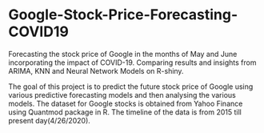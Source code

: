 # Google-Stock-Price-Forecasting-COVID19
Forecasting the stock price of Google in the months of May and June incorporating the impact of COVID-19. Comparing results and insights from ARIMA, KNN and Neural Network Models on R-shiny.

The goal of this project is to predict the future stock price of Google using various predictive forecasting models and then analysing the various models. The dataset for Google stocks is obtained from Yahoo Finance using Quantmod package in R. The timeline of the data is from 2015 till present day(4/26/2020).

